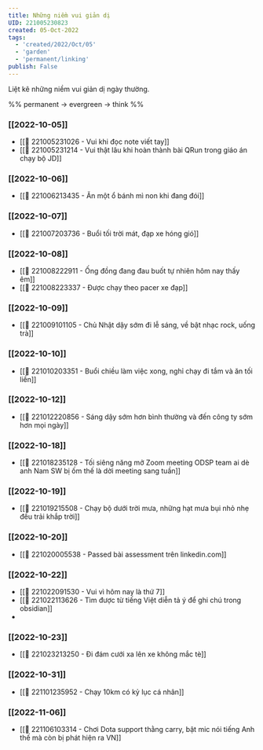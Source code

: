 ```yaml
---
title: Những niềm vui giản dị
UID: 221005230823
created: 05-Oct-2022
tags:
  - 'created/2022/Oct/05'
  - 'garden'
  - 'permanent/linking'
publish: False
---
```

Liệt kê những niềm vui giản dị ngày thường.

%%
permanent -> evergreen -> think
%%

### [[2022-10-05]]
- [[🙂 221005231026 - Vui khi đọc note viết tay]]
- [[🙂 221005231214 - Vui thật lâu khi hoàn thành bài QRun trong giáo án chạy bộ JD]]

### [[2022-10-06]]
- [[🙂 221006213435 - Ăn một ổ bánh mì non khi đang đói]]

### [[2022-10-07]]
- [[🙂 221007203736 - Buổi tối trời mát, đạp xe hóng gió]]

### [[2022-10-08]]
- [[🙂 221008222911 - Ống đồng đang đau buốt tự nhiên hôm nay thấy êm]]
- [[🙂 221008223337 - Được chạy theo pacer xe đạp]]

### [[2022-10-09]]
- [[🙂 221009101105 - Chủ Nhật dậy sớm đi lễ sáng, về bật nhạc rock, uống trà]]

### [[2022-10-10]]
- [[🙂 221010203351 - Buổi chiều làm việc xong, nghỉ chạy đi tắm và ăn tối liền]]

### [[2022-10-12]]
- [[🙂 221012220856 - Sáng dậy sớm hơn bình thường và đến công ty sớm hơn mọi ngày]]

### [[2022-10-18]]
- [[🙂 221018235128 - Tối siêng năng mở Zoom meeting ODSP team ai dè anh Nam SW bị ốm thế là dời meeting sang tuần]]

### [[2022-10-19]]
- [[🙂 221019215508 - Chạy bộ dưới trời mưa, những hạt mưa bụi nhỏ nhẹ đều trải khắp trời]]

### [[2022-10-20]]
- [[🙂 221020005538 - Passed bài assessment trên linkedin.com]]

### [[2022-10-22]]
- [[🙂 221022091530 - Vui vì hôm nay là thứ 7]]
- [[🙂 221022113626 - Tìm được từ tiếng Việt diễn tả ý để ghi chú trong obsidian]]
- 

### [[2022-10-23]]
- [[🙂 221023213250 - Đi đám cưới xa lên xe không mắc tè]]


### [[2022-10-31]]
- [[🙂 221101235952 - Chạy 10km có kỷ lục cá nhân]]

### [[2022-11-06]]
- [[🙂 221106103314 - Chơi Dota support thằng carry, bật mic nói tiếng Anh thế mà còn bị phát hiện ra VN]]